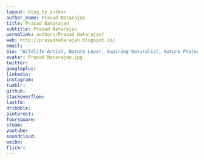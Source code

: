 ```yaml
---
layout: blog_by_author
author_name: Prasad Natarajan
title: Prasad Natarajan
subtitle: Prasad Natarajan
permalink: authors/Prasad Natarajan/
web: http://prasadnatarajan.blogspot.in/
email: 
bio: "Wildlife Artist, Nature Lover, Aspiring Naturalist, Nature Photographer, Blogger, based in Bangalore, India"
avatar: Prasad Natarajan.jpg
twitter: 
googleplus:
linkedin:
instagram:
tumblr:
github:
stackoverflow:
lastfm:
dribbble:
pinterest:
foursquare:
steam:
youtube:
soundcloud:
weibo:
flickr:
---
```

